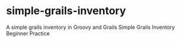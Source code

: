 # simple-grails-inventory
A simple grails inventory in Groovy and Grails
Simple Grails Inventory
Beginner Practice
